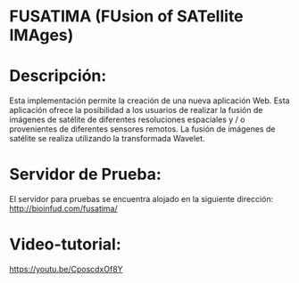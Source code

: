 # FUSATIMA (FUsion of SATellite IMAges)
<h1>Descripción:</h1>
Esta implementación permite la creación de una nueva aplicación Web. Esta aplicación ofrece la posibilidad a los usuarios de realizar la fusión de imágenes de satélite de diferentes resoluciones espaciales y / o provenientes de diferentes sensores remotos. La fusión de imágenes de satélite se realiza utilizando la transformada Wavelet.

<h1>Servidor de Prueba:</h1>
El servidor para pruebas se encuentra alojado en la siguiente dirección: <a href="http://bioinfud.com/fusatima/">http://bioinfud.com/fusatima/</a>

<h1>Video-tutorial:</h1>
<a href="https://youtu.be/CposcdxOf8Y">https://youtu.be/CposcdxOf8Y</a>
